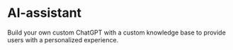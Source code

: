 # AI-assistant
Build your own custom ChatGPT with a custom knowledge base to provide users with a personalized experience.
